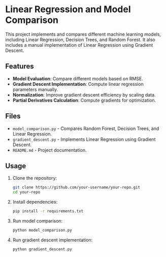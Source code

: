 # Linear Regression and Model Comparison

This project implements and compares different machine learning models, including Linear Regression, Decision Trees, and Random Forest. It also includes a manual implementation of Linear Regression using Gradient Descent.

## Features
- **Model Evaluation**: Compare different models based on RMSE.
- **Gradient Descent Implementation**: Compute linear regression parameters manually.
- **Normalization**: Improve gradient descent efficiency by scaling data.
- **Partial Derivatives Calculation**: Compute gradients for optimization.

## Files
- `model_comparison.py` - Compares Random Forest, Decision Trees, and Linear Regression.
- `gradient_descent.py` - Implements Linear Regression using Gradient Descent.
- `README.md` - Project documentation.

## Usage
1. Clone the repository:
   ```bash
   git clone https://github.com/your-username/your-repo.git
   cd your-repo
   ```
2. Install dependencies:
   ```bash
   pip install -r requirements.txt
   ```
3. Run model comparison:
   ```bash
   python model_comparison.py
   ```
4. Run gradient descent implementation:
   ```bash
   python gradient_descent.py
   ```

